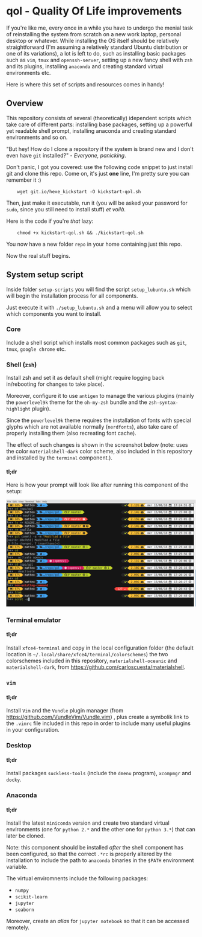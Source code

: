 # qol - Quality Of Life improvements

If you're like me, every once in a while you have to undergo the menial task of
reinstalling the system from scratch on a new work laptop, personal desktop or
whatever.  While installing the OS itself should be relatively straightforward
(I'm assuming a relatively standard Ubuntu distribution or one of its
variations), a lot is left to do, such as installing basic packages such as
`vim`, `tmux` and `openssh-server`, setting up a new fancy shell with `zsh` and
its plugins, installing `anaconda` and creating standard virtual environments
etc.

Here is where this set of scripts and resources comes in handy!

## Overview

This repository consists of several (theoretically) idependent scripts which
take care of different parts: installing base packages, setting up a powerful
yet readable shell prompt, installing anaconda and creating standard
environments and so on.

"But hey! How do I clone a repository if the system is brand new and I don't even 
have `git` installed?" - _Everyone, panicking_.

Don't panic, I got you covered: use the following code snippet to just install
git and clone this repo. Come on, it's just **one** line, I'm pretty sure you
can remember it :)

```
    wget git.io/hexe_kickstart -O kickstart-qol.sh 
```


Then, just make it executable, run it (you will be asked your password for
`sudo`, since you still need to install stuff) _et voilà_.

Here is the code if you're _that_ lazy:

```
    chmod +x kickstart-qol.sh && ./kickstart-qol.sh 
```

You now have a new folder `repo` in your home containing just this repo.

Now the real stuff begins.

## System setup script

Inside folder `setup-scripts` you will find the script `setup_lubuntu.sh` which
will begin the installation process for all components.

Just execute it with `./setup_lubuntu.sh` and a menu will allow you to select
which components you want to install.

### Core

Include a shell script which installs most common packages such as `git`,
`tmux`, `google chrome` etc.

### Shell (`zsh`)

Install zsh and set it as default shell (might require logging back in/rebooting
for changes to take place).

Moreover, configure it to use `antigen` to manage the various plugins (mainly
the `powerlevel9k` theme for the `oh-my-zsh` bundle and the
`zsh-syntax-highlight` plugin). 

Since the `powerlevel9k` theme requires the installation of fonts with special
glyphs which are not available normally (`nerdfonts`), also take care of
properly installing them (also recreating font cache).

The effect of such changes is shown in the screenshot below (note: uses the
color `materialshell-dark` color scheme, also included in this repository and
installed by the `terminal` component.).

#### tl;dr

Here is how your prompt will look like after running this component of the
setup:

![](https://raw.githubusercontent.com/matteobarbieri/qol/master/screenshots/prompt-powerlevel9k.png)

### Terminal emulator

#### tl;dr

Install `xfce4-terminal` and copy in the local configuration folder (the default
location is `~/.local/share/xfce4/terminal/colorschemes`) the two colorschemes
included in this repository, `materialshell-oceanic` and `materialshell-dark`,
from https://github.com/carloscuesta/materialshell.

### `vim`

#### tl;dr

Install `Vim` and the `Vundle` plugin manager (from
https://github.com/VundleVim/Vundle.vim) , plus create a symbolik link to
the `.vimrc` file included in this repo in order to include many useful plugins 
in your configuration.

### Desktop

#### tl;dr

Install packages `suckless-tools` (include the `dmenu` program), `xcompmgr` and
`docky`.

### Anaconda

#### tl;dr

Install the latest `miniconda` version and create two standard virtual
environments (one for `python 2.*` and the other one for `python 3.*`) that can
later be cloned.

Note: this component should be installed _after_ the shell component has been
configured, so that the correct `.*rc` is properly altered by the installation
to include the path to `anaconda` binaries in the `$PATH` environment variable.

The virtual enviromnents include the following packages:

 * `numpy`
 * `scikit-learn`
 * `jupyter`
 * `seaborn`

Moreover, create an _alias_ for `jupyter notebook` so that it can be accessed
remotely.
